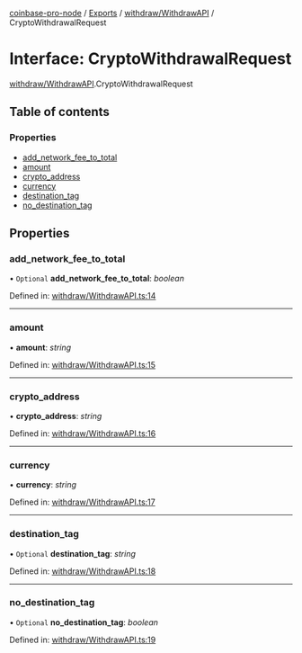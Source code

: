 [coinbase-pro-node](../README.md) / [Exports](../modules.md) / [withdraw/WithdrawAPI](../modules/withdraw_withdrawapi.md) / CryptoWithdrawalRequest

# Interface: CryptoWithdrawalRequest

[withdraw/WithdrawAPI](../modules/withdraw_withdrawapi.md).CryptoWithdrawalRequest

## Table of contents

### Properties

- [add\_network\_fee\_to\_total](withdraw_withdrawapi.cryptowithdrawalrequest.md#add_network_fee_to_total)
- [amount](withdraw_withdrawapi.cryptowithdrawalrequest.md#amount)
- [crypto\_address](withdraw_withdrawapi.cryptowithdrawalrequest.md#crypto_address)
- [currency](withdraw_withdrawapi.cryptowithdrawalrequest.md#currency)
- [destination\_tag](withdraw_withdrawapi.cryptowithdrawalrequest.md#destination_tag)
- [no\_destination\_tag](withdraw_withdrawapi.cryptowithdrawalrequest.md#no_destination_tag)

## Properties

### add\_network\_fee\_to\_total

• `Optional` **add\_network\_fee\_to\_total**: *boolean*

Defined in: [withdraw/WithdrawAPI.ts:14](https://github.com/bennycode/coinbase-pro-node/blob/c3d8f7c/src/withdraw/WithdrawAPI.ts#L14)

___

### amount

• **amount**: *string*

Defined in: [withdraw/WithdrawAPI.ts:15](https://github.com/bennycode/coinbase-pro-node/blob/c3d8f7c/src/withdraw/WithdrawAPI.ts#L15)

___

### crypto\_address

• **crypto\_address**: *string*

Defined in: [withdraw/WithdrawAPI.ts:16](https://github.com/bennycode/coinbase-pro-node/blob/c3d8f7c/src/withdraw/WithdrawAPI.ts#L16)

___

### currency

• **currency**: *string*

Defined in: [withdraw/WithdrawAPI.ts:17](https://github.com/bennycode/coinbase-pro-node/blob/c3d8f7c/src/withdraw/WithdrawAPI.ts#L17)

___

### destination\_tag

• `Optional` **destination\_tag**: *string*

Defined in: [withdraw/WithdrawAPI.ts:18](https://github.com/bennycode/coinbase-pro-node/blob/c3d8f7c/src/withdraw/WithdrawAPI.ts#L18)

___

### no\_destination\_tag

• `Optional` **no\_destination\_tag**: *boolean*

Defined in: [withdraw/WithdrawAPI.ts:19](https://github.com/bennycode/coinbase-pro-node/blob/c3d8f7c/src/withdraw/WithdrawAPI.ts#L19)
